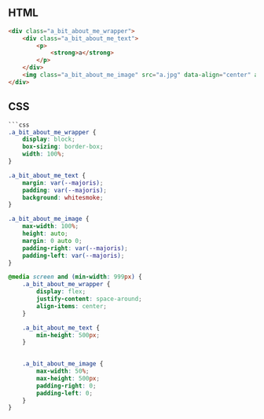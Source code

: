 ## HTML

```html
<div class="a_bit_about_me_wrapper">
    <div class="a_bit_about_me_text">
        <p>
            <strong>a</strong>
        </p>
    </div>
    <img class="a_bit_about_me_image" src="a.jpg" data-align="center" alt=a">
</div>
````

## CSS

```css
```css
.a_bit_about_me_wrapper {
	display: block;
	box-sizing: border-box;
	width: 100%;
}

.a_bit_about_me_text {
	margin: var(--majoris);
	padding: var(--majoris);
	background: whitesmoke;
}

.a_bit_about_me_image {
	max-width: 100%;
	height: auto;
	margin: 0 auto 0;
	padding-right: var(--majoris);
	padding-left: var(--majoris);
}

@media screen and (min-width: 999px) {
	.a_bit_about_me_wrapper {
		display: flex;
		justify-content: space-around;
		align-items: center;
	}

	.a_bit_about_me_text {
		min-height: 500px;
	}
	

	.a_bit_about_me_image {
		max-width: 50%;
		max-height: 500px;
		padding-right: 0;
		padding-left: 0;
	}
}
```
